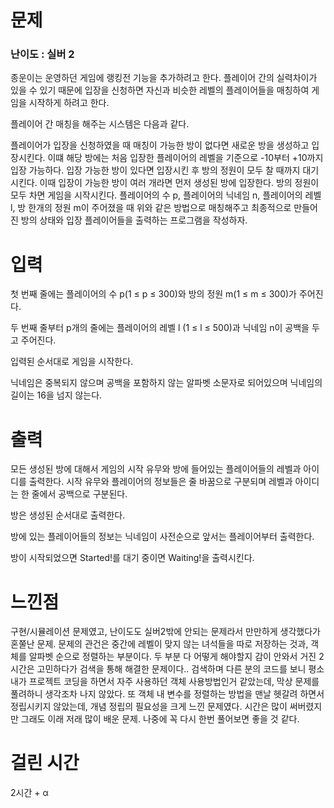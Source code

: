 # 문제

### 난이도 : 실버 2

종운이는 운영하던 게임에 랭킹전 기능을 추가하려고 한다. 플레이어 간의 실력차이가 있을 수 있기 때문에 입장을 신청하면 자신과 비슷한 레벨의 플레이어들을 매칭하여 게임을 시작하게 하려고 한다.

플레이어 간 매칭을 해주는 시스템은 다음과 같다.

플레이어가 입장을 신청하였을 때 매칭이 가능한 방이 없다면 새로운 방을 생성하고 입장시킨다. 이떄 해당 방에는 처음 입장한 플레이어의 레벨을 기준으로 -10부터 +10까지 입장 가능하다.
입장 가능한 방이 있다면 입장시킨 후 방의 정원이 모두 찰 때까지 대기시킨다.
이때 입장이 가능한 방이 여러 개라면 먼저 생성된 방에 입장한다.
방의 정원이 모두 차면 게임을 시작시킨다.
플레이어의 수 p, 플레이어의 닉네임 n, 플레이어의 레벨 l, 방 한개의 정원 m이 주어졌을 때 위와 같은 방법으로 매칭해주고 최종적으로 만들어진 방의 상태와 입장 플레이어들을 출력하는 프로그램을 작성하자.

# 입력

첫 번째 줄에는 플레이어의 수 p(1 ≤ p ≤ 300)와 방의 정원 m(1 ≤ m ≤ 300)가 주어진다.

두 번째 줄부터 p개의 줄에는 플레이어의 레벨 l (1 ≤ l ≤ 500)과 닉네임 n이 공백을 두고 주어진다.

입력된 순서대로 게임을 시작한다.

닉네임은 중복되지 않으며 공백을 포함하지 않는 알파벳 소문자로 되어있으며 닉네임의 길이는 16을 넘지 않는다.

# 출력

모든 생성된 방에 대해서 게임의 시작 유무와 방에 들어있는 플레이어들의 레벨과 아이디를 출력한다. 시작 유무와 플레이어의 정보들은 줄 바꿈으로 구분되며 레벨과 아이디는 한 줄에서 공백으로 구분된다.

방은 생성된 순서대로 출력한다.

방에 있는 플레이어들의 정보는 닉네임이 사전순으로 앞서는 플레이어부터 출력한다.

방이 시작되었으면 Started!를 대기 중이면 Waiting!을 출력시킨다.

# 느낀점

구현/시뮬레이션 문제였고, 난이도도 실버2밖에 안되는 문제라서 만만하게 생각했다가 혼쭐난 문제.
문제의 관건은 중간에 레벨이 맞지 않는 녀석들을 따로 저장하는 것과, 객체를 알파벳 순으로 정렬하는 부분이다.
두 부분 다 어떻게 해야할지 감이 안와서 거진 2시간은 고민하다가 검색을 통해 해결한 문제이다..
검색하며 다른 분의 코드를 보니 평소 내가 프로젝트 코딩을 하면서 자주 사용하던 객체 사용방법인거 같았는데, 막상 문제를 풀려하니
생각조차 나지 않았다. 또 객체 내 변수를 정렬하는 방법을 맨날 헷갈려 하면서 정립시키지 않았는데, 개념 정립의 필요성을 크게 느낀 문제였다.
시간은 많이 써버렸지만 그래도 이래 저래 많이 배운 문제. 나중에 꼭 다시 한번 풀어보면 좋을 것 같다.

# 걸린 시간

2시간 + α
